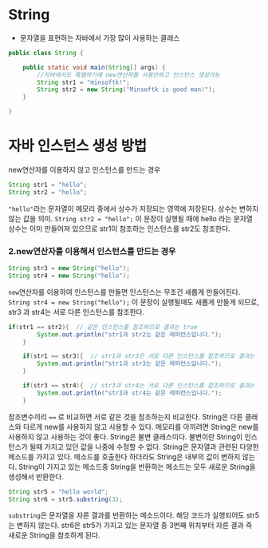 # String

* 문자열을 표현하는 자바에서 가장 많이 사용하는 클래스
```java
public class String {

	public static void main(String[] args) {
		//자바에서도 특별하기에 new연산자를 사용안하고 인스턴스 생성가능
		String str1 = "minsoftk!";
		String str2 = new String("Minsoftk is good man!");
	}

}
```

# 자바 인스턴스 생성 방법
new연산자를 이용하지 않고 인스턴스를 만드는 경우
```java
String str1 = "hello";
String str2 = "hello";
```
`"hello"`라는 문자열이 메모리 중에서 상수가 저장되는 영역에 저장된다. 상수는 변하지 않는 값을 의미.
`String str2 = "hello";` 이 문장이 실행될 때에 hello 라는 문자열 상수는 이미 만들어져 있으므로 str1이 참조하는 인스턴스를 str2도 참조한다.

### 2.new연산자를 이용해서 인스턴스를 만드는 경우
```java
String str3 = new String("hello");
String str4 = new String("hello");
```
`new`연산자를 이용하여 인스턴스를 만들면 인스턴스는 무조건 새롭게 만들어진다.
`String str4 = new String("hello");` 이 문장이 실행될때도 새롭게 만들게 되므로, str3 과 str4는 서로 다른 인스턴스를 참조한다.  

```java
if(str1 == str2){  // 같은 인스턴스를 참조하므로 결과는 true 
        System.out.println("str1과 str2는 같은 레퍼런스입니다.");
    }

    if(str1 == str3){  // str1과 str3은 서로 다른 인스턴스를 참조하므로 결과는 false 
        System.out.println("str1과 str3는 같은 레퍼런스입니다.");
    }

    if(str3 == str4){  // str3과 str4는 서로 다른 인스턴스를 참조하므로 결과는 false 
        System.out.println("str3과 str4는 같은 레퍼런스입니다.");
    }
```
참조변수끼리 `==` 로 비교하면 서로 같은 것을 참조하는지 비교한다.
String은 다른 클래스와 다르게 new를 사용하지 않고 사용할 수 있다. 메모리를 아끼려면 String은 new를 사용하지 않고 사용하는 것이 좋다.
String은 불변 클래스이다. 불변이란 String이 인스턴스가 될때 가지고 있던 값을 나중에 수정할 수 없다.
String은 문자열과 관련된 다양한 메소드를 가지고 있다. 메소드를 호출한다 하더라도 String은 내부의 값이 변하지 않는다.
String이 가지고 있는 메소드중 String을 반환하는 메소드는 모두 새로운 String을 생성해서 반환한다.  

```java
String str5 = "hello world";
String str6 = str5.substring(3);
```
`substring`은 문자열을 자른 결과를 반환하는 메소드이다. 해당 코드가 실행되어도 str5는 변하지 않는다.
str6은 str5가 가지고 있는 문자열 중 3번째 위치부터 자른 결과 즉 새로운 String을 참조하게 된다.
